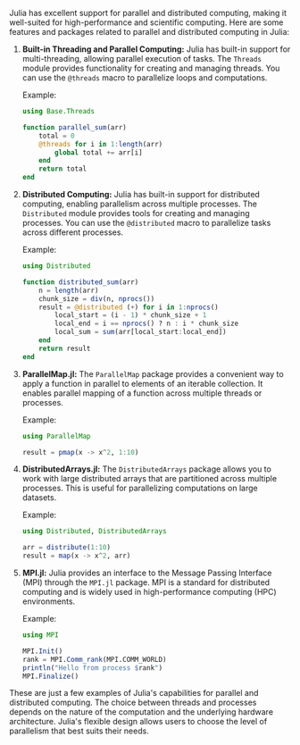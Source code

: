 Julia has excellent support for parallel and distributed computing, making it well-suited for high-performance and scientific computing. Here are some features and packages related to parallel and distributed computing in Julia:

1. **Built-in Threading and Parallel Computing:**
   Julia has built-in support for multi-threading, allowing parallel execution of tasks. The `Threads` module provides functionality for creating and managing threads. You can use the `@threads` macro to parallelize loops and computations.

   Example:
   ```julia
   using Base.Threads

   function parallel_sum(arr)
       total = 0
       @threads for i in 1:length(arr)
           global total += arr[i]
       end
       return total
   end
   ```

2. **Distributed Computing:**
   Julia has built-in support for distributed computing, enabling parallelism across multiple processes. The `Distributed` module provides tools for creating and managing processes. You can use the `@distributed` macro to parallelize tasks across different processes.

   Example:
   ```julia
   using Distributed

   function distributed_sum(arr)
       n = length(arr)
       chunk_size = div(n, nprocs())
       result = @distributed (+) for i in 1:nprocs()
           local_start = (i - 1) * chunk_size + 1
           local_end = i == nprocs() ? n : i * chunk_size
           local_sum = sum(arr[local_start:local_end])
       end
       return result
   end
   ```

3. **ParallelMap.jl:**
   The `ParallelMap` package provides a convenient way to apply a function in parallel to elements of an iterable collection. It enables parallel mapping of a function across multiple threads or processes.

   Example:
   ```julia
   using ParallelMap

   result = pmap(x -> x^2, 1:10)
   ```

4. **DistributedArrays.jl:**
   The `DistributedArrays` package allows you to work with large distributed arrays that are partitioned across multiple processes. This is useful for parallelizing computations on large datasets.

   Example:
   ```julia
   using Distributed, DistributedArrays

   arr = distribute(1:10)
   result = map(x -> x^2, arr)
   ```

5. **MPI.jl:**
   Julia provides an interface to the Message Passing Interface (MPI) through the `MPI.jl` package. MPI is a standard for distributed computing and is widely used in high-performance computing (HPC) environments.

   Example:
   ```julia
   using MPI

   MPI.Init()
   rank = MPI.Comm_rank(MPI.COMM_WORLD)
   println("Hello from process $rank")
   MPI.Finalize()
   ```

These are just a few examples of Julia's capabilities for parallel and distributed computing. The choice between threads and processes depends on the nature of the computation and the underlying hardware architecture. Julia's flexible design allows users to choose the level of parallelism that best suits their needs.
